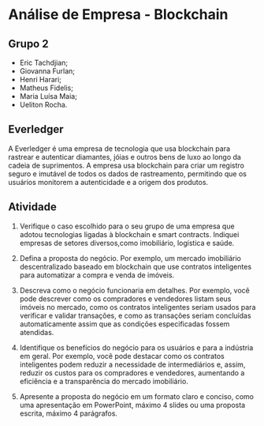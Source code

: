 # Análise de Empresa - Blockchain

## Grupo 2 

- Eric Tachdjian; 
- Giovanna Furlan; 
- Henri Harari; 
- Matheus Fidelis; 
- Maria Luísa Maia; 
- Ueliton Rocha.

## Everledger

A Everledger é uma empresa de tecnologia que usa blockchain para rastrear e autenticar diamantes, jóias e outros bens de luxo ao longo da cadeia de suprimentos. A empresa usa blockchain para criar um registro seguro e imutável de todos os dados de rastreamento, permitindo que os usuários monitorem a autenticidade e a origem dos produtos.

## Atividade

1. Verifique o caso escolhido para o seu grupo de uma empresa que adotou tecnologias ligadas à blockchain e smart contracts. Indiquei empresas de setores diversos,como imobiliário, logística e saúde.

2. Defina a proposta do negócio. Por exemplo, um mercado imobiliário descentralizado baseado em blockchain que use contratos inteligentes para automatizar a compra e venda de imóveis.

3. Descreva como o negócio funcionaria em detalhes. Por exemplo, você pode descrever como os compradores e vendedores listam seus imóveis no mercado, como os contratos inteligentes seriam usados para verificar e validar transações, e como as transações seriam concluídas automaticamente assim que as condições especificadas fossem atendidas.

4. Identifique os benefícios do negócio para os usuários e para a indústria em geral. Por exemplo, você pode destacar como os contratos inteligentes podem reduzir a necessidade de intermediários e, assim, reduzir os custos para os compradores e vendedores, aumentando a eficiência e a transparência do mercado imobiliário.

5. Apresente a proposta do negócio em um formato claro e conciso, como uma apresentação em PowerPoint, máximo 4 slides ou uma proposta escrita, máximo 4 parágrafos.
